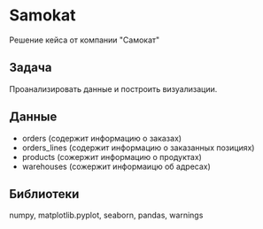 # Samokat
Решение кейса от компании "Самокат"

## Задача
Проанализировать данные и построить визуализации.

## Данные
- orders (содержит информацию о заказах)
- orders_lines (содержит информацию о заказанных позициях)
- products (сожержит информацию о продуктах)
- warehouses (сожержит информаицю об адресах)

## Библиотеки
numpy, matplotlib.pyplot, seaborn, pandas, warnings
